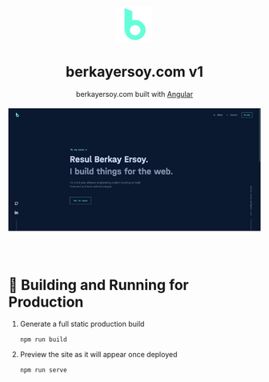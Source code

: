 <p align="center" style="margin-bottom:30px;margin-top:20px"><img src="src/assets/icons/biglogo.png" /></p>

# <div align="center" style="text-decoration:none"><span></span>berkayersoy.com v1</div>


<div align="center" style="margin-bottom:20px">

<span></span>berkayersoy.com built with [Angular](https://angular.io/)
</div>

<p align="center"><img src="src/assets/photos/website.jpg" /></p>

</br></br>

# 🚀 Building and Running for Production

1. Generate a full static production build  </br>

    ```
    npm run build
    ```
2. Preview the site as it will appear once deployed </br>

    ```
    npm run serve
    ```